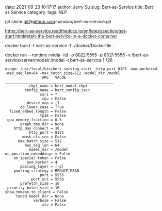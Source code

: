 date: 2021-09-23 10:17:17
author: Jerry Su
slug: Bert-as-Service
title: Bert as Service
category: 
tags: NLP

git clone git@github.com:hanxiao/bert-as-service.git

https://bert-as-service.readthedocs.io/en/latest/section/get-start.html#start-the-bert-service-in-a-docker-container

docker build -t bert-as-service -f ./docker/Dockerfile .

docker run --runtime nvidia -itd -p 8022:5555 -p 8021:5556 -v /bert-as-service/server/model/:/model -t bert-as-service 1 128

```
usage: /usr/local/bin/bert-serving-start -http_port 8125 -num_worker=4 -max_seq_len=64 -max_batch_size=512 -model_dir /model
                 ARG   VALUE
__________________________________________________
           ckpt_name = bert_model.ckpt
         config_name = bert_config.json
                cors = *
                 cpu = False
          device_map = []
       do_lower_case = True
  fixed_embed_length = False
                fp16 = False
 gpu_memory_fraction = 0.5
       graph_tmp_dir = None
    http_max_connect = 10
           http_port = 8125
        mask_cls_sep = False
      max_batch_size = 512
         max_seq_len = 64
           model_dir = /model
no_position_embeddings = False
    no_special_token = False
          num_worker = 4
       pooling_layer = [-2]
    pooling_strategy = REDUCE_MEAN
                port = 5555
            port_out = 5556
       prefetch_size = 10
 priority_batch_size = 16
show_tokens_to_client = False
     tuned_model_dir = None
             verbose = False
                 xla = False
```

